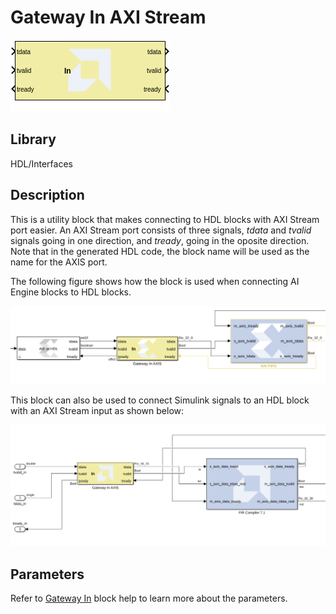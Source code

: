 # Gateway In AXI Stream

  
![](./Images/block.png)  

## Library

HDL/Interfaces

## Description

This is a utility block that makes connecting to HDL blocks with AXI Stream port easier. An AXI Stream port consists of three signals, _tdata_ and _tvalid_ signals going in one direction, and _tready_, going in the oposite direction. Note that in the generated HDL code, the block name
will be used as the name for the AXIS port. 

The following figure shows how the block is used when connecting AI Engine blocks to HDL blocks. 
  
![](./Images/gib1648735406711.png)

This block can also be used to connect Simulink signals to an HDL block with an AXI Stream input as shown below:

![](./Images/hdl_with_axis_in.png)

## Parameters

Refer to [Gateway In](../../HDL/gatewayin/README.md) block help to learn more about the parameters.
